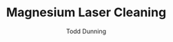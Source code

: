 ---
applications:
- 'Aerospace: Removal of oxidation and contaminants from magnesium alloy components'
- 'Automotive: Cleaning of magnesium engine parts for improved performance and longevity'
author: Todd Dunning
author_object:
  country: United States (California)
  expertise: Optical Materials for Laser Systems
  id: 4
  image: /images/author/todd-dunning.jpg
  name: Todd Dunning
  sex: m
  title: MA
category: metal
chemicalFormula: Mg
chemicalProperties:
  formula: Mg
  materialType: metal
  symbol: Mg
compatibility:
- Aluminum alloys (similar processing parameters)
- Titanium (compatible in multi-material processing)
complexity: medium
composition:
- 'Magnesium: 90-99.8% (primary component)'
- 'Aluminum: 3-9% (common alloying element), Zinc: 0.5-1.5%, Manganese: 0.15-0.5%'
description: Laser cleaning of magnesium requires precise parameter control due to its low melting point (650°C) and high reactivity. Pulsed fiber lasers at 1064nm wavelength provide optimal absorption for removing oxides and contaminants without melting the substrate.
difficultyScore: 3
environmentalImpact:
- benefit: Zero chemical waste generation
  description: Eliminates use of hazardous chemical solvents and acids traditionally used for magnesium cleaning, reducing chemical disposal by 100%
- benefit: Reduced energy consumption
  description: Laser cleaning consumes 60-70% less energy compared to chemical bath processes for magnesium components
headline: Comprehensive technical guide for laser cleaning metal magnesium
images:
  hero:
    alt: Magnesium surface undergoing laser cleaning showing precise contamination removal
    url: /images/magnesium-laser-cleaning-hero.jpg
  micro:
    alt: Microscopic view of Magnesium surface after laser cleaning showing detailed surface structure
    url: /images/magnesium-laser-cleaning-micro.jpg
keywords: magnesium, magnesium metal, laser ablation, laser cleaning, non-contact cleaning, pulsed fiber laser, surface contamination removal, industrial laser parameters, thermal processing, surface restoration
machineSettings:
  fluenceRange: 0.5
  fluenceRangeMax: 50.0
  fluenceRangeMin: 0.1
  fluenceRangeUnit: J/cm²
  powerRange: 60.0
  powerRangeMax: 500.0
  powerRangeMin: 20.0
  powerRangeUnit: W
  pulseDuration: 55.0
  pulseDurationMax: 1000.0
  pulseDurationMin: 1.0
  pulseDurationUnit: ns
  repetitionRate: 30.0
  repetitionRateMax: 1000.0
  repetitionRateMin: 1.0
  repetitionRateUnit: kHz
  spotSize: 1.05
  spotSizeMax: 10.0
  spotSizeMin: 0.01
  spotSizeUnit: mm
  wavelength: 1064.0
  wavelengthMax: 2940.0
  wavelengthMin: 355.0
  wavelengthUnit: nm
name: Magnesium
outcomes:
- metric: '>99.5% removal of oxides and contaminants without substrate damage'
  result: Surface contamination removal efficiency
- metric: 0.5-2.0 m²/hour depending on contamination level and laser parameters
  result: Processing speed
properties:
  density: 1.738
  densityMax: 6.0
  densityMin: 1.8
  densityPercentile: 0.0
  densityUnit: g/cm³
  hardness: 52.5
  hardnessMax: 10.0
  hardnessMin: 1.0
  hardnessPercentile: 100.0
  hardnessUnit: HB
  meltingPercentile: 0.0
  meltingPoint: 650.0
  meltingPointMax: 2800.0
  meltingPointMin: 1200.0
  meltingPointUnit: °C
  modulusPercentile: 41.7
  tensilePercentile: 15.8
  tensileStrength: 200.0
  tensileStrengthMax: 1000.0
  tensileStrengthMin: 50.0
  tensileStrengthUnit: MPa
  thermalConductivity: 156.0
  thermalConductivityMax: 200.0
  thermalConductivityMin: 0.5
  thermalConductivityUnit: W/
  thermalPercentile: 77.9
  youngsModulus: 45.0
  youngsModulusMax: 80.0
  youngsModulusMin: 20.0
  youngsModulusUnit: GPa
regulatoryStandards: ANSI Z136.1 (Laser Safety), OSHA 29 CFR 1910.1096 (Ionizing Radiation), NFPA 480 (Standard for Storage, Handling, and Processing of Magnesium)
surface_roughness_after: 2.5
surface_roughness_before: 16.5
symbol: Mg
tags:
- Automotive
- Aerospace
title: Magnesium Laser Cleaning
---